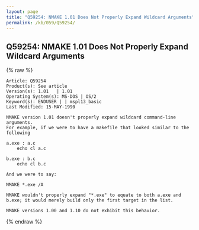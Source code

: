 ```yaml
---
layout: page
title: "Q59254: NMAKE 1.01 Does Not Properly Expand Wildcard Arguments"
permalink: /kb/059/Q59254/
---
```


## Q59254: NMAKE 1.01 Does Not Properly Expand Wildcard Arguments

{% raw %}

	Article: Q59254
	Product(s): See article
	Version(s): 1.01   | 1.01
	Operating System(s): MS-DOS | OS/2
	Keyword(s): ENDUSER | | mspl13_basic
	Last Modified: 15-MAY-1990
	
	NMAKE version 1.01 doesn't properly expand wildcard command-line arguments.
	For example, if we were to have a makefile that looked similar to the
	following
	
	a.exe : a.c
	    echo cl a.c
	
	b.exe : b.c
	    echo cl b.c
	
	And we were to say:
	
	NMAKE *.exe /A
	
	NMAKE wouldn't properly expand "*.exe" to equate to both a.exe and
	b.exe; it would merely build only the first target in the list.
	
	NMAKE versions 1.00 and 1.10 do not exhibit this behavior.

{% endraw %}

